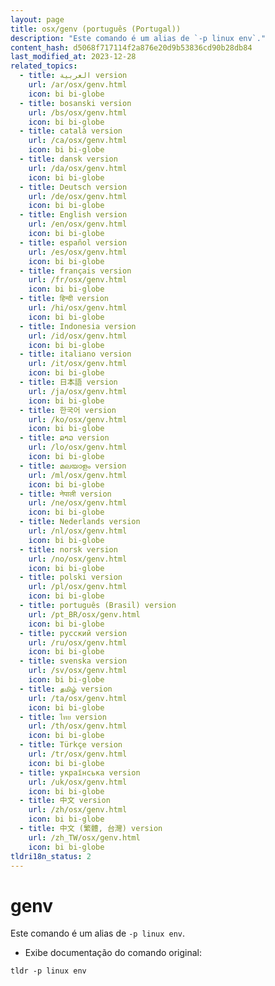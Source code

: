```yaml
---
layout: page
title: osx/genv (português (Portugal))
description: "Este comando é um alias de `-p linux env`."
content_hash: d5068f717114f2a876e20d9b53836cd90b28db84
last_modified_at: 2023-12-28
related_topics:
  - title: العربية version
    url: /ar/osx/genv.html
    icon: bi bi-globe
  - title: bosanski version
    url: /bs/osx/genv.html
    icon: bi bi-globe
  - title: català version
    url: /ca/osx/genv.html
    icon: bi bi-globe
  - title: dansk version
    url: /da/osx/genv.html
    icon: bi bi-globe
  - title: Deutsch version
    url: /de/osx/genv.html
    icon: bi bi-globe
  - title: English version
    url: /en/osx/genv.html
    icon: bi bi-globe
  - title: español version
    url: /es/osx/genv.html
    icon: bi bi-globe
  - title: français version
    url: /fr/osx/genv.html
    icon: bi bi-globe
  - title: हिन्दी version
    url: /hi/osx/genv.html
    icon: bi bi-globe
  - title: Indonesia version
    url: /id/osx/genv.html
    icon: bi bi-globe
  - title: italiano version
    url: /it/osx/genv.html
    icon: bi bi-globe
  - title: 日本語 version
    url: /ja/osx/genv.html
    icon: bi bi-globe
  - title: 한국어 version
    url: /ko/osx/genv.html
    icon: bi bi-globe
  - title: ລາວ version
    url: /lo/osx/genv.html
    icon: bi bi-globe
  - title: മലയാളം version
    url: /ml/osx/genv.html
    icon: bi bi-globe
  - title: नेपाली version
    url: /ne/osx/genv.html
    icon: bi bi-globe
  - title: Nederlands version
    url: /nl/osx/genv.html
    icon: bi bi-globe
  - title: norsk version
    url: /no/osx/genv.html
    icon: bi bi-globe
  - title: polski version
    url: /pl/osx/genv.html
    icon: bi bi-globe
  - title: português (Brasil) version
    url: /pt_BR/osx/genv.html
    icon: bi bi-globe
  - title: русский version
    url: /ru/osx/genv.html
    icon: bi bi-globe
  - title: svenska version
    url: /sv/osx/genv.html
    icon: bi bi-globe
  - title: தமிழ் version
    url: /ta/osx/genv.html
    icon: bi bi-globe
  - title: ไทย version
    url: /th/osx/genv.html
    icon: bi bi-globe
  - title: Türkçe version
    url: /tr/osx/genv.html
    icon: bi bi-globe
  - title: українська version
    url: /uk/osx/genv.html
    icon: bi bi-globe
  - title: 中文 version
    url: /zh/osx/genv.html
    icon: bi bi-globe
  - title: 中文 (繁體, 台灣) version
    url: /zh_TW/osx/genv.html
    icon: bi bi-globe
tldri18n_status: 2
---
```

# genv

Este comando é um alias de `-p linux env`.

- Exibe documentação do comando original:

`tldr -p linux env`
